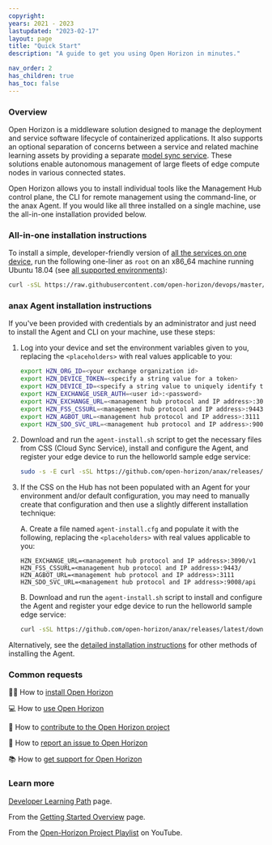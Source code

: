 ```yaml
---
copyright:
years: 2021 - 2023
lastupdated: "2023-02-17"
layout: page
title: "Quick Start"
description: "A guide to get you using Open Horizon in minutes."

nav_order: 2
has_children: true
has_toc: false
---
```


### Overview

Open Horizon is a middleware solution designed to manage the deployment and service software lifecycle of containerized applications. It also supports an optional separation of concerns between a service and related machine learning assets by providing a separate [model sync service](/docs/developing/model_management_details.md#model_management_details).  These solutions enable autonomous management of large fleets of edge compute nodes in various connected states.

Open Horizon allows you to install individual tools like the Management Hub control plane, the CLI for remote management using the command-line, or the anax Agent.  If you would like all three installed on a single machine, use the all-in-one installation provided below.

### All-in-one installation instructions

To install a simple, developer-friendly version of [all the services on one device](docs/mgmt-hub/docs/index.md), run the following one-liner as `root` on an x86_64 machine running Ubuntu 18.04 (see [all supported environments](docs/installing/adding_devices.md#suparch-horizon)):

```bash
curl -sSL https://raw.githubusercontent.com/open-horizon/devops/master/mgmt-hub/deploy-mgmt-hub.sh | bash
```

### anax Agent installation instructions

If you've been provided with credentials by an administrator and just need to install the Agent and CLI on your machine, use these steps:

1. Log into your device and set the environment variables given to you, replacing the `<placeholders>` with real values applicable to you:

   ```bash
   export HZN_ORG_ID=<your exchange organization id>
   export HZN_DEVICE_TOKEN=<specify a string value for a token>
   export HZN_DEVICE_ID=<specify a string value to uniquely identify this device>
   export HZN_EXCHANGE_USER_AUTH=<user id>:<password>
   export HZN_EXCHANGE_URL=<management hub protocol and IP address>:3090/v1
   export HZN_FSS_CSSURL=<management hub protocol and IP address>:9443/
   export HZN_AGBOT_URL=<management hub protocol and IP address>:3111
   export HZN_SDO_SVC_URL=<management hub protocol and IP address>:9008/api
   ```

1. Download and run the `agent-install.sh` script to get the necessary files from CSS (Cloud Sync Service), install and configure the Agent, and register your edge device to run the helloworld sample edge service:

   ```bash
   sudo -s -E curl -sSL https://github.com/open-horizon/anax/releases/latest/download/agent-install.sh | bash -s -- -i css: -p IBM/pattern-ibm.helloworld -w '*' -T 120
   ```

1. If the CSS on the Hub has not been populated with an Agent for your environment and/or default configuration, you may need to manually create that configuration and then use a slightly different installation technique:

   A. Create a file named `agent-install.cfg` and populate it with the following, replacing the `<placeholders>` with real values applicable to you:

   ```text
   HZN_EXCHANGE_URL=<management hub protocol and IP address>:3090/v1
   HZN_FSS_CSSURL=<management hub protocol and IP address>:9443/
   HZN_AGBOT_URL=<management hub protocol and IP address>:3111
   HZN_SDO_SVC_URL=<management hub protocol and IP address>:9008/api
   ```
  
   B. Download and run the `agent-install.sh` script to install and configure the Agent and register your edge device to run the helloworld sample edge service:

   ```bash
   curl -sSL https://github.com/open-horizon/anax/releases/latest/download/agent-install.sh | bash -s -- -i anax: -k ./agent-install.cfg -c css: -p IBM/pattern-ibm.helloworld -w '*' -T 120
   ```

Alternatively, see the [detailed installation instructions](docs/installing/registration.md#registration) for other methods of installing the Agent.

### Common requests

👩‍💻 How to [install Open Horizon](common-requests/install.md)

💻 How to [use Open Horizon](common-requests/use.md)

💾 How to [contribute to the Open Horizon project](common-requests/contribute.md)

🐞 How to [report an issue to Open Horizon](common-requests/report-an-issue.md)

📚 How to [get support for Open Horizon](common-requests/get-technical-support.md)

### Learn more

[Developer Learning Path](docs/getting_started/developer_learning_path.md) page.

From the [Getting Started Overview](docs/getting_started/overview_oh.md) page.

From the [Open-Horizon Project Playlist](https://www.youtube.com/playlist?list=PLgohd895XSUddtseFy4HxCqTqqlYfW8Ix) on YouTube.
